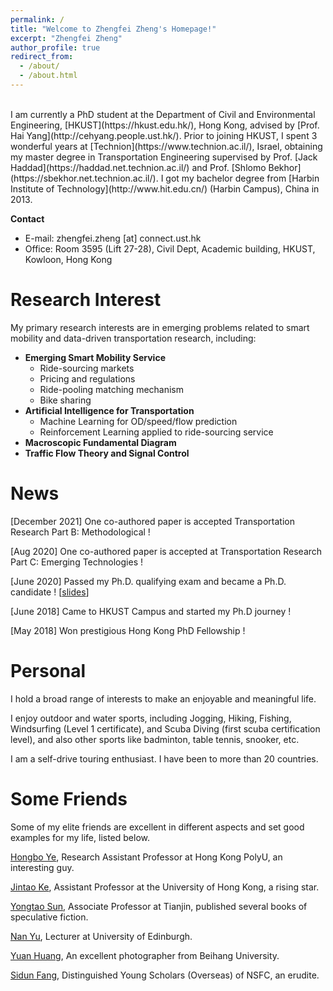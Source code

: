 ```yaml
---
permalink: /
title: "Welcome to Zhengfei Zheng's Homepage!"
excerpt: "Zhengfei Zheng"
author_profile: true
redirect_from: 
  - /about/
  - /about.html
---
```


<br>
I am currently a PhD student at the Department of Civil and Environmental Engineering, [HKUST](https://hkust.edu.hk/), Hong Kong, advised by [Prof. Hai Yang](http://cehyang.people.ust.hk/). Prior to joining HKUST, I spent 3 wonderful years at [Technion](https://www.technion.ac.il/), Israel, obtaining my master degree  in Transportation Engineering supervised by Prof. [Jack Haddad](https://haddad.net.technion.ac.il/) and Prof. [Shlomo Bekhor](https://sbekhor.net.technion.ac.il/). I got my bachelor degree from [Harbin Institute of Technology](http://www.hit.edu.cn/) (Harbin Campus), China in 2013. 

**Contact**
- E-mail: zhengfei.zheng \[at\] connect.ust.hk  
- Office: Room 3595 (Lift 27-28), Civil Dept, Academic building, HKUST, Kowloon, Hong Kong

Research Interest
======
My primary research interests are in emerging problems related to smart mobility and data-driven transportation research, including: 
- **Emerging Smart Mobility Service**
    - Ride-sourcing markets
     - Pricing and regulations
     - Ride-pooling matching mechanism
    - Bike sharing
- **Artificial Intelligence for Transportation**
    - Machine Learning for OD/speed/flow prediction
    - Reinforcement Learning applied to ride-sourcing service
- **Macroscopic Fundamental Diagram**
- **Traffic Flow Theory and Signal Control**

 
News
======
\[December 2021\] One co-authored paper is accepted Transportation Research Part B: Methodological !

\[Aug 2020\] One co-authored paper is accepted at Transportation Research Part C: Emerging Technologies ! 

\[June 2020\] Passed my Ph.D. qualifying exam and became a Ph.D. candidate ! \[[slides](https://zf-z.github.io/files/Zhengfei_PhD_Qualifying%20Exam.pdf)\] 

\[June 2018\] Came to HKUST Campus and started my Ph.D journey !

\[May 2018\] Won prestigious Hong Kong PhD Fellowship !


Personal
======
I hold a broad range of interests to make an enjoyable and meaningful life. 

I enjoy outdoor and water sports, including Jogging, Hiking, Fishing, Windsurfing (Level 1 certificate), and Scuba Diving (first scuba certification level), and also other sports like badminton, table tennis, snooker, etc.

I am a self-drive touring enthusiast. I have been to more than 20 countries.


Some Friends
======
Some of my elite friends are excellent in different aspects and set good examples for my life, listed below.

[Hongbo Ye](https://hb-ye.github.io/), Research Assistant Professor at Hong Kong PolyU, an interesting guy. 

[Jintao Ke](https://sites.google.com/view/kejintao), Assistant Professor at the University of Hong Kong, a rising star. 

[Yongtao Sun](http://me.tju.edu.cn/faculty_teachers.action?cla=5&teacherid=1859), Associate Professor at Tianjin, published several books of speculative fiction.

[Nan Yu](https://www.eng.ed.ac.uk/about/people/dr-nan-yu), Lecturer at University of Edinburgh.

[Yuan Huang](https://huangyuan911.tuchong.com/work/), An excellent photographer from Beihang University.

[Sidun Fang](http://www.cee.cqu.edu.cn/info/3460/11938.htm), Distinguished Young Scholars (Overseas) of NSFC, an erudite.

<br>
<script type='text/javascript' id='clustrmaps' src='//cdn.clustrmaps.com/map_v2.js?cl=ffffff&w=700&t=n&d=mpTi8xj2lCObwxC4c87vWJy2QI8HwFljizTcfzRgyl4&co=0e5587&cmo=cad8d4&cmn=f9841c&ct=ffffff'></script>

